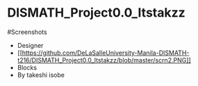 # DISMATH_Project0.0_Itstakzz
#Screenshots
* Designer
* [[https://github.com/DeLaSalleUniversity-Manila-DISMATH-t216/DISMATH_Project0.0_Itstakzz/blob/master/scrn2.PNG]]
* Blocks
* By takeshi isobe
